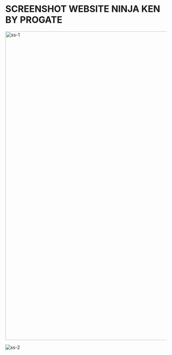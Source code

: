 # SCREENSHOT WEBSITE NINJA KEN BY PROGATE

<img width="960" alt="ss-1" src="https://user-images.githubusercontent.com/74885724/229433049-7c14f510-83ff-4957-9f9a-1ef1f2f886ae.png">

![ss-2](https://user-images.githubusercontent.com/74885724/229433067-e5c3ecaa-5e96-4ab0-b223-d5e91d745f39.jpg)
